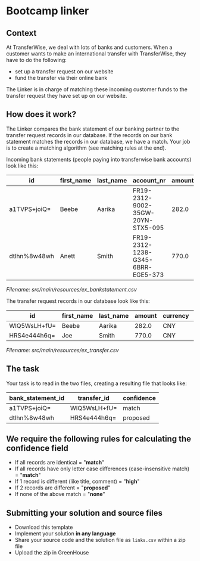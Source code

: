 # Bootcamp linker

## Context

At TransferWise, we deal with lots of banks and customers. When a customer wants to make an international transfer with TransferWise, they have to do the following:

- set up a transfer request on our website
- fund the transfer via their online bank

The Linker is in charge of matching these incoming customer funds to the transfer request they have set up on our website.

## How does it work?

The Linker compares the bank statement of our banking partner to the transfer request records in our database. If the records on our bank statement matches the records in our database, we have a match. Your job is to create a matching algorithm (see matching rules at the end).

Incoming bank statements (people paying into transferwise bank accounts) look like this:

| id           | first_name | last_name | account_nr                        | amount | currency | comment | 
|--------------|------------|-----------|-----------------------------------|--------|----------|---------| 
| a1TVPS+joiQ= | Beebe      | Aarika    | FR19-2312-9002-35GW-20YN-STX5-095 | 282.0  | CNY      | P663    | 
| dtlhn%8w48wh | Anett      | Smith     | FR19-2312-1238-G345-6BRR-EGE5-373 | 770.0  | CNY      | P440    | 

*_Filename: src/main/resources/ex_bankstatement.csv_*

The transfer request records in our database look like this:

| id           | first_name | last_name | amount | currency | comment | recipient | 
|--------------|------------|-----------|--------|----------|---------|-----------| 
| WlQ5WsLH+fU= | Beebe      | Aarika    | 282.0  | CNY      | P663    | 37        | 
| HRS4e444h6q= | Joe        | Smith     | 770.0  | CNY      | P444    | 426       | 

*_Filename: src/main/resources/ex_transfer.csv_*


## The task

Your task is to read in the two files, creating a resulting file that looks like:

| bank_statement_id |  transfer_id  |  confidence | 
|-------------------|---------------|-------------| 
| a1TVPS+joiQ=      |  WlQ5WsLH+fU= | match       | 
| dtlhn%8w48wh      |  HRS4e444h6q= | proposed    | 

## We require the following rules for calculating the confidence field

 - If all records are identical = "**match**"
 - If all records have only letter case differences (case-insensitive match) = "**match**"
 - If 1 record is different (like title, comment) = "**high**"
 - If 2 records are different = "**proposed**"
 - If none of the above match = "**none**"

## Submitting your solution and source files

 - Download this template
 - Implement your solution **in any language**
 - Share your source code and the solution file as `links.csv` within a zip file
 - Upload the zip in GreenHouse
 
